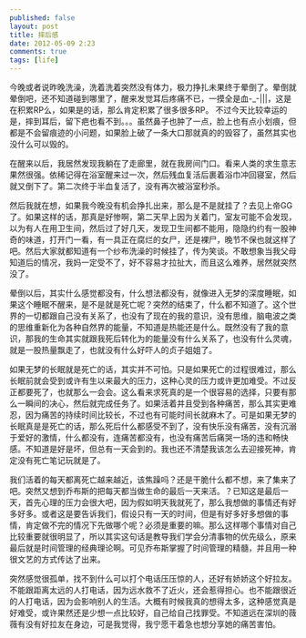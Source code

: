 ```yaml
---
published: false
layout: post
title: 摔后感
date: 2012-05-09 2:23
comments: true
tags: [life]
---
```


今晚或者说昨晚洗澡，洗着洗着突然没有体力，极力挣扎未果终于晕倒了。晕倒就晕倒吧，还不知道碰到哪里了，醒来发觉耳后疼痛不已，一摸全是血-_-|||，这是在积累RP么，如果是的话，那么肯定积累了很多很多RP。
不过今天比较幸运的是，摔到耳后，留下疤也看不到。。。虽然鼻子也肿了一点，脸上也有点小划痕，但都是不会留痕迹的小问题，如果脸上破了一条大口那就真的的毁容了，虽然其实也没什么可以毁的。

在醒来以后，我居然发现我躺在了走廊里，就在我房间门口。看来人类的求生意志果然很强。依稀记得在浴室醒来过一次，然后残血复活后裹着浴巾冲回寝室，然后就又倒下了。第二次终于半血复活了，没有再次被浴室秒杀。

然后我就在想，如果我今晚没有机会挣扎出来，那么是不是就挂了？去见上帝GG了。如果这样的话，那真是好惨啊，第二天早上因为关着门，室友可能不会发现，以为有人在用卫生间，然后过了好几天，发现卫生间都不能用，隐隐约约有一股神奇的味道，打开门一看，有一具正在腐烂的女尸，还是裸尸，晚节不保也就这样了吧。然后大家就都知道有一个纱布洗澡的时候挂了，传为笑谈。不敢想象当我父母知道后的情况，我妈一定受不了，好不容易才拉扯大，而且这么难养，居然就突然没了。

晕倒以后，其实什么感觉都没有，什么想法都没有，就像进入无梦的深度睡眠，如果这个睡眠不醒来，是不是就是死亡呢？突然的结束了，什么都不知道了。这个世界的一切都跟自己没有关系了，也没有了现在的我的意识，没有思维，脑电波之类的思维重新化为各种自然界的能量，不知道是热能还是什么。既然没有了我的意识，那我的生命其实就跟我死后转化为的能量没有什么关系了，也没有什么灵魂，就是一股热量飘走了，也就没有什么好吓人的贞子姐姐了。

如果无梦的长眠就是死亡的话，其实并不可怕。只是如果死亡的过程很难过，那么长眠前就会受到或许有生以来最大的压力，这种心灵的压力或许更加难受。不过反正都要死了，也就那么一会会。这么看来求死真的是一个很容易的选择，只要有那么一瞬间的决心，然后就完成任务了。如果活着并且受到各种痛苦，那么其实更难忍，因为痛苦的持续时间比较长，不过也有可能时间长就麻木了。可是如果无梦的长眠真是是死亡的话，那么死后什么都感受不到了，没有快乐没有痛苦，没有沉溺于爱好的激情，什么都没有，连痛苦都没有，也没有痛苦后痛哭一场的违和畅快感。不知道是好是坏，但总有一天会到的。我也还不清楚我该怎么去迎接死神，肯定没有死亡笔记玩就是了。

我们活着的每天都离死亡越来越近，该焦躁吗？还是干脆什么都不想，来了集来了吧。突然又想到乔布斯的把每天都当做生命的最后一天来活。？已知这是最后一天，首先心理的压力会很大吧，因为假如明天我就死了，那么我想做的事情还有好多好多。或者这是要告诉我们，假设只有一天的时间，但是有好多好多想做的事情，肯定做不完的情况下先做哪个呢？必须是重要的嘛。那么这样哪个事情对自己比较重要就很明显了，所以其实这句话是教导我们学会分清事物的优先级么，原来最后就是时间管理的经典理论啊。可见乔布斯掌握了时间管理的精髓，并且用一种很文艺的方式传达了出来。

突然感觉很孤单，找不到什么可以打个电话压压惊的人，还好有娇娇这个好拉友。不能跟距离太远的人打电话，因为远水救不了近火，还会惹得担心。也不能跟很近的人打电话，因为会影响别人的生活。大概有时候我真的想得太多，这种感觉真是好难受，或许果然还是少想一点比较好，自己给自己找罪受。不知道远在深圳的薇薇有没有好拉友在身边，可是我觉得，我宁愿干着急也想分享她的痛苦害怕。

